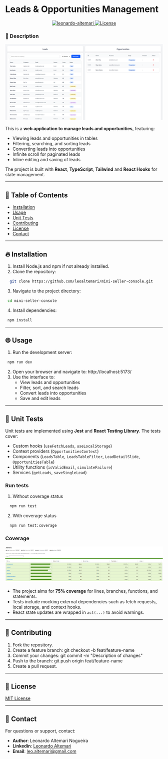 # Leads & Opportunities Management

<div align="center">
  <a href="https://www.linkedin.com/in/leonardo-altemari-008a8017b/">
    <img alt="leonardo-altemari" src="https://img.shields.io/badge/made%20by-Leonardo%20Altemari-brightgreen" />
  </a>

  <a href="https://github.com/leoaltemari/leads-opportunities/blob/development/LICENSE">
    <img alt="License" src="https://img.shields.io/badge/license-MIT-brightgreen" />
  </a>
</div>

### 🚀 Description

<div style="margin-bottom: 16px;" align="center">
  <img alt="" width="600px" src="./public/github/ui-example.png" />
</div>

This is a **web application to manage leads and opportunities**, featuring:

- Viewing leads and opportunities in tables
- Filtering, searching, and sorting leads
- Converting leads into opportunities
- Infinite scroll for paginated leads
- Inline editing and saving of leads

The project is built with **React**, **TypeScript**, **Tailwind** and **React Hooks** for state management.

---

## 📜 Table of Contents

- [Installation](#installation)
- [Usage](#usage)
- [Unit Tests](#unit-tests)
- [Contributing](#contributing)
- [License](#license)
- [Contact](#contact)

---

## 🔥 Installation

1. Install Node.js and npm if not already installed.
2. Clone the repository:
  ```bash
    git clone https://github.com/leoaltemari/mini-seller-console.git
  ```
3. Navigate to the project directory:
  ```bash
   cd mini-seller-console
  ```
4. Install dependencies:
  ```bash
   npm install
  ```
---

## 🌐 Usage

1. Run the development server:
  ```bash
   npm run dev
  ```
2. Open your browser and navigate to: http://localhost:5173/
3. Use the interface to:
   - View leads and opportunities
   - Filter, sort, and search leads
   - Convert leads into opportunities
   - Save and edit leads

---

## 🧪 Unit Tests

Unit tests are implemented using **Jest** and **React Testing Library**. The tests cover:

- Custom hooks (`useFetchLeads`, `useLocalStorage`)
- Context providers (`OpportunitiesContext`)
- Components (`LeadsTable`, `LeadsTableFilter`, `LeadDetailSlide`, `OpportunitiesTable`)
- Utility functions (`isValidEmail`, `simulateFailure`)
- Services (`getLeads`, `saveSingleLead`)

### Run tests
1. Without coverage status
```bash
  npm run test
```
2. With coverage status
```bash
  npm run test:coverage
```

### Coverage
<div style="margin-bottom: 16px;" align="center">
  <img alt="" width="600px" src="./public/github/coverage.png" />
</div>

- The project aims for **75% coverage** for lines, branches, functions, and statements.
- Tests include mocking external dependencies such as fetch requests, local storage, and context hooks.
- React state updates are wrapped in `act(...)` to avoid warnings.

---

## 👥 Contributing

1. Fork the repository.
2. Create a feature branch:
   git checkout -b feat/feature-name
3. Commit your changes:
   git commit -m "Description of changes"
4. Push to the branch:
   git push origin feat/feature-name
5. Create a pull request.

---

## 🔐 License

[MIT License](LICENSE)

---

## 📱 Contact

For questions or support, contact:

- **Author**: Leonardo Altemari Nogueira
- **Linkedin**: [Leonardo Altemari](https://www.linkedin.com/in/leonardo-altemari/)
- **Email**: leo.altemari@gmail.com
